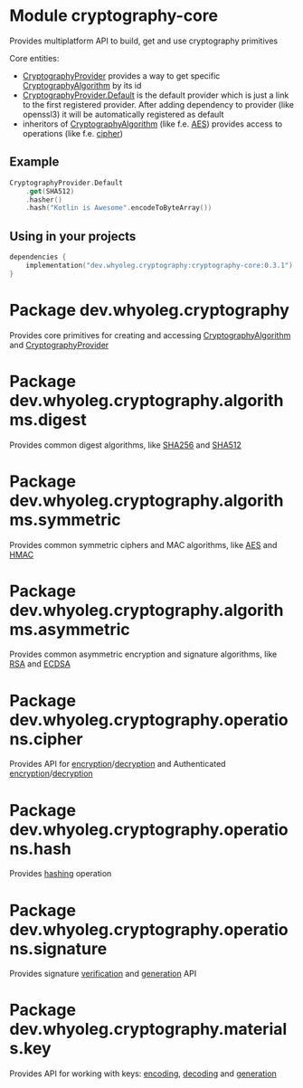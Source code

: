 # Module cryptography-core

Provides multiplatform API to build, get and use cryptography primitives

Core entities:

* [CryptographyProvider][CryptographyProvider] provides a way to get specific [CryptographyAlgorithm][CryptographyAlgorithm] by its id
* [CryptographyProvider.Default][CryptographyProvider.Default] is the default provider
  which is just a link to the first registered provider.
  After adding dependency to provider (like openssl3) it will be automatically registered as default
* inheritors of [CryptographyAlgorithm][CryptographyAlgorithm] (like f.e. [AES][AES]) provides access to operations (like
  f.e. [cipher][cipher])

## Example

```kotlin
CryptographyProvider.Default
    .get(SHA512)
    .hasher()
    .hash("Kotlin is Awesome".encodeToByteArray())
```

## Using in your projects

```kotlin
dependencies {
    implementation("dev.whyoleg.cryptography:cryptography-core:0.3.1")
}
```

[CryptographyProvider]: https://whyoleg.github.io/cryptography-kotlin/api/cryptography-core/dev.whyoleg.cryptography/-cryptography-provider/index.html

[CryptographyProvider.Default]: https://whyoleg.github.io/cryptography-kotlin/api/cryptography-core/dev.whyoleg.cryptography/-cryptography-provider/-default/index.html

[CryptographyAlgorithm]: https://whyoleg.github.io/cryptography-kotlin/api/cryptography-core/dev.whyoleg.cryptography/-cryptography-algorithm/index.html

[AES]: https://whyoleg.github.io/cryptography-kotlin/api/cryptography-core/dev.whyoleg.cryptography.algorithms.symmetric/-a-e-s/index.html

[cipher]: https://whyoleg.github.io/cryptography-kotlin/api/cryptography-core/dev.whyoleg.cryptography.operations.cipher/-cipher/index.html

# Package dev.whyoleg.cryptography

Provides core primitives for creating and accessing [CryptographyAlgorithm][CryptographyAlgorithm]
and [CryptographyProvider][CryptographyProvider]

[CryptographyProvider]: https://whyoleg.github.io/cryptography-kotlin/api/cryptography-core/dev.whyoleg.cryptography/-cryptography-provider/index.html

[CryptographyAlgorithm]: https://whyoleg.github.io/cryptography-kotlin/api/cryptography-core/dev.whyoleg.cryptography/-cryptography-algorithm/index.html

# Package dev.whyoleg.cryptography.algorithms.digest

Provides common digest algorithms, like [SHA256][SHA256] and [SHA512][SHA512]

[SHA256]: https://whyoleg.github.io/cryptography-kotlin/api/cryptography-core/dev.whyoleg.cryptography.algorithms.digest/-s-h-a256/index.html

[SHA512]: https://whyoleg.github.io/cryptography-kotlin/api/cryptography-core/dev.whyoleg.cryptography.algorithms.digest/-s-h-a512/index.html

# Package dev.whyoleg.cryptography.algorithms.symmetric

Provides common symmetric ciphers and MAC algorithms, like [AES][AES] and [HMAC][HMAC]

[AES]: https://whyoleg.github.io/cryptography-kotlin/api/cryptography-core/dev.whyoleg.cryptography.algorithms.symmetric/-a-e-s/index.html

[HMAC]: https://whyoleg.github.io/cryptography-kotlin/api/cryptography-core/dev.whyoleg.cryptography.algorithms.symmetric/-h-m-a-c/index.html

# Package dev.whyoleg.cryptography.algorithms.asymmetric

Provides common asymmetric encryption and signature algorithms, like [RSA][RSA] and [ECDSA][ECDSA]

[RSA]: https://whyoleg.github.io/cryptography-kotlin/api/cryptography-core/dev.whyoleg.cryptography.algorithms.asymmetric/-r-s-a/index.html

[ECDSA]: https://whyoleg.github.io/cryptography-kotlin/api/cryptography-core/dev.whyoleg.cryptography.algorithms.asymmetric/-e-c-d-s-a/index.html

# Package dev.whyoleg.cryptography.operations.cipher

Provides API for [encryption][Encryptor]/[decryption][Decryptor] and
Authenticated [encryption][AuthenticatedEncryptor]/[decryption][AuthenticatedDecryptor]

[Encryptor]: https://whyoleg.github.io/cryptography-kotlin/api/cryptography-core/dev.whyoleg.cryptography.operations.cipher/-encryptor/index.html

[Decryptor]: https://whyoleg.github.io/cryptography-kotlin/api/cryptography-core/dev.whyoleg.cryptography.operations.cipher/-decryptor/index.html

[AuthenticatedEncryptor]: https://whyoleg.github.io/cryptography-kotlin/api/cryptography-core/dev.whyoleg.cryptography.operations.cipher/-authenticated-encryptor/index.html

[AuthenticatedDecryptor]: https://whyoleg.github.io/cryptography-kotlin/api/cryptography-core/dev.whyoleg.cryptography.operations.cipher/-authenticated-decryptor/index.html

# Package dev.whyoleg.cryptography.operations.hash

Provides [hashing][Hasher] operation

[Hasher]: https://whyoleg.github.io/cryptography-kotlin/api/cryptography-core/dev.whyoleg.cryptography.operations.hash/-hasher/index.html

# Package dev.whyoleg.cryptography.operations.signature

Provides signature [verification][SignatureVerifier] and [generation][SignatureGenerator] API

[SignatureVerifier]: https://whyoleg.github.io/cryptography-kotlin/api/cryptography-core/dev.whyoleg.cryptography.operations.signature/-signature-verifier/index.html

[SignatureGenerator]: https://whyoleg.github.io/cryptography-kotlin/api/cryptography-core/dev.whyoleg.cryptography.operations.signature/-signature-generator/index.html

# Package dev.whyoleg.cryptography.materials.key

Provides API for working with keys: [encoding][EncodableKey], [decoding][KeyDecoder] and [generation][KeyGenerator]

[EncodableKey]: https://whyoleg.github.io/cryptography-kotlin/api/cryptography-core/dev.whyoleg.cryptography.materials.key/-encodable-key/index.html

[KeyDecoder]: https://whyoleg.github.io/cryptography-kotlin/api/cryptography-core/dev.whyoleg.cryptography.materials.key/-key-decoder/index.html

[KeyGenerator]: https://whyoleg.github.io/cryptography-kotlin/api/cryptography-core/dev.whyoleg.cryptography.materials.key/-key-generator/index.html
